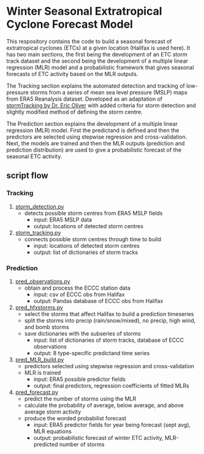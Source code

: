 # Winter Seasonal Extratropical Cyclone Forecast Model
This respository contains the code to build a seasonal forecast of extratropical cyclones (ETCs) at a given location (Halifax is used here). It has two main sections, the first being the development of an ETC storm track dataset and the second being the development of a multiple linear regression (MLR) model and a probabilistic framework that gives seasonal forecasts of ETC activity based on the MLR outputs.   

The Tracking section explains the automated detection and tracking of low-pressure storms from a series of mean sea level pressure (MSLP) maps from ERA5 Reanalysis dataset. Developed as an adaptation of [stormTracking by Dr. Eric Oliver](https://github.com/ecjoliver/stormTracking) with added criteria for storm detection and slightly modified method of defining the storm centre.

The Prediction section explains the development of a multiple linear regression (MLR) model. First the predictand is defined and then the predictors are selected using stepwise regression and cross-validation. Next, the models are trained and then the MLR outputs (prediction and prediction distribution) are used to give a probabilistic forecast of the seasonal ETC activity.

## script flow 

### Tracking
1. [storm_detection.py](https://github.com/bekahcav/WinterETCSeasonalModel/blob/main/storm_detection.py)
    - detects possible storm centres from ERA5 MSLP fields
        - input: ERA5 MSLP data
        - output: locations of detected storm centres
2. [storm_tracking.py](https://github.com/bekahcav/WinterETCSeasonalModel/blob/main/storm_tracking.py)
    - connects possible storm centres through time to build 
        - input: locations of detected storm centres
        - output: list of dictionaries of storm tracks


### Prediction
1. [pred_observations.py](https://github.com/bekahcav/WinterETCSeasonalModel/blob/main/pred_observations.py)
    - obtain and process the ECCC station data
        - input: csv of ECCC obs from Halifax 
        - output: Pandas database of ECCC obs from Halifax
2. [pred_hfxstorms.py](https://github.com/bekahcav/WinterETCSeasonalModel/blob/main/pred_hfxstorms.py)
    - select the storms that affect Halifax to build a prediction timeseries
    - split the storms into precip (rain/snow/mixed), no precip, high wind, and bomb storms
    - save dictionaries with the subseries of storms
        - input: list of dictionaries of storm tracks, database of ECCC observations
        - output: 8 type-specific predictand time series
3. [pred_MLR_build.py](https://github.com/bekahcav/WinterETCSeasonalModel/blob/main/pred_MLR_build.py)
    - predictors selected using stepwise regression and cross-validation
    - MLR is trained 
        - input: ERA5 possible predictor fields 
        - output: final predictors, regression coefficients of fitted MLRs
4. [pred_forecast.py](https://github.com/bekahcav/WinterETCSeasonalModel/blob/main/pred_forecast.py)
    - predict the number of storms using the MLR
    - calculate the probability of average, below average, and above average storm activity 
    - produce the worded probabilist forecast
        - input: ERA5 predictor fields for year being forecast (sept avg), MLR equations
        - output: probabilistic forecast of winter ETC activity, MLR-predicted number of storms 
        
        

